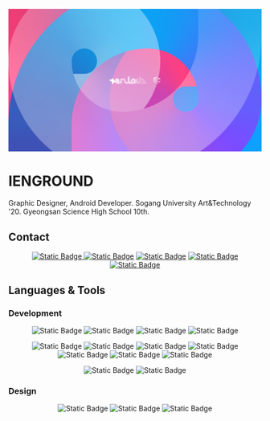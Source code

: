 ![IENGROUND](https://raw.githubusercontent.com/ienground/ienground/main/dev_page.png)

# IENGROUND
Graphic Designer, Android Developer.
Sogang University Art&Technology '20.
Gyeongsan Science High School 10th.

## Contact
<p align="center">
<a href="mailto:my@ien.zone" target="blank"><img alt="Static Badge" src="https://img.shields.io/badge/Gmail-%23EA4335?style=for-the-badge&logo=gmail&logoColor=white">
</a>
<a href="https://fb.com/ienlab" target="blank"><img alt="Static Badge" src="https://img.shields.io/badge/Facebook-1877F2?style=for-the-badge&logo=facebook&logoColor=white&link=https%3A%2F%2Fwww.facebook.com%2Fienlab"></a>
<a href="https://instagram.com/ienlab" target="blank"><img alt="Static Badge" src="https://img.shields.io/badge/Instagram-8134AF?style=for-the-badge&logo=instagram&logoColor=white"></a>
<a href="https://www.behance.net/ericanorhee" target="blank"><img alt="Static Badge" src="https://img.shields.io/badge/Behance-053eff?style=for-the-badge&logo=behance&logoColor=white"></a>
<a href="https://blog.ien.zone/rss" target="blank"><img alt="Static Badge" src="https://img.shields.io/badge/Rss-f26522?style=for-the-badge&logo=rss&logoColor=white"></a>
</p>

## Languages & Tools

### Development
<p align="center">
  <img alt="Static Badge" src="https://img.shields.io/badge/Android-34A853?style=for-the-badge&logo=android&logoColor=white">
<img alt="Static Badge" src="https://img.shields.io/badge/Arduino-%2300878F?style=for-the-badge&logo=arduino&logoColor=white">
<img alt="Static Badge" src="https://img.shields.io/badge/React-%2361DAFB?style=for-the-badge&logo=react&logoColor=black">
<img alt="Static Badge" src="https://img.shields.io/badge/p5.js-%23ED225D?style=for-the-badge&logo=p5.js&logoColor=white">

</p>
<p align="center">
<img alt="Static Badge" src="https://img.shields.io/badge/Kotlin-E24462?style=for-the-badge&logo=kotlin&logoColor=white">
<img alt="Static Badge" src="https://img.shields.io/badge/Typescript-3178C6?style=for-the-badge&logo=typescript&logoColor=white">
<img alt="Static Badge" src="https://img.shields.io/badge/JavaScript-%23F7DF1E?style=for-the-badge&logo=javascript&logoColor=black">

<img alt="Static Badge" src="https://img.shields.io/badge/HTML-%23E34F26?style=for-the-badge&logo=html5&logoColor=white">
<img alt="Static Badge" src="https://img.shields.io/badge/CSS-%231572B6?style=for-the-badge&logo=css3&logoColor=white">
<img alt="Static Badge" src="https://img.shields.io/badge/Python-%233776AB?style=for-the-badge&logo=python&logoColor=white">
<img alt="Static Badge" src="https://img.shields.io/badge/Clang-%23A8B9CC?style=for-the-badge&logo=c&logoColor=black">

</p>
<p align="center">
  <img alt="Static Badge" src="https://img.shields.io/badge/Android%20Studio-3DDC84?style=for-the-badge&logo=androidstudio&logoColor=white">
<img alt="Static Badge" src="https://img.shields.io/badge/Webstorm-%23000000?style=for-the-badge&logo=webstorm&logoColor=white">

</p>

### Design
<p align="center">
<img alt="Static Badge" src="https://img.shields.io/badge/Photoshop-%2331A8FF?style=for-the-badge&logo=adobephotoshop&logoColor=white">
<img alt="Static Badge" src="https://img.shields.io/badge/Illustrator-%23FF9A00?style=for-the-badge&logo=adobeillustrator&logoColor=white">
<img alt="Static Badge" src="https://img.shields.io/badge/Figma-%23F24E1E?style=for-the-badge&logo=figma&logoColor=white">

</p>
